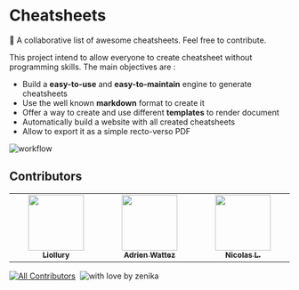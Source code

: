 

# Cheatsheets

🤩 A collaborative list of awesome cheatsheets. Feel free to contribute.

This project intend to allow everyone to create cheatsheet without programming skills.
The main objectives are :

 - Build a **easy-to-use** and **easy-to-maintain** engine to generate cheatsheets
 - Use the well known **markdown** format to create it
 - Offer a way to create and use different **templates** to render document
 - Automatically build a website with all created cheatsheets
 - Allow to export it as a simple recto-verso PDF

![workflow](https://github.com/zenika-open-source/cheatsheets/blob/main/workflow.png?raw=true)

## Contributors

<!-- ALL-CONTRIBUTORS-LIST:START - Do not remove or modify this section -->
<!-- prettier-ignore-start -->
<!-- markdownlint-disable -->
<table>
  <tbody>
    <tr>
      <td align="center" valign="top" width="14.28%"><a href="https://github.com/Liollury"><img src="https://avatars.githubusercontent.com/u/16292348?v=4" width="100px;" alt=""/><br /><sub><b>Liollury</b></sub></a></td>
      <td align="center" valign="top" width="14.28%"><a href="https://github.com/awattez"><img src="https://avatars.githubusercontent.com/u/3267806?v=4" width="100px;" alt=""/><br /><sub><b>Adrien Wattez</b></sub></a></td>
      <td align="center" valign="top" width="14.28%"><a href="http://nkcreation.com"><img src="https://avatars.githubusercontent.com/u/4450152?v=4" width="100px;" alt=""/><br /><sub><b>Nicolas L.</b></sub></a></td>
    </tr>
  </tbody>
</table>

<!-- markdownlint-restore -->
<!-- prettier-ignore-end -->

<!-- ALL-CONTRIBUTORS-LIST:END -->

[![All Contributors](https://img.shields.io/github/all-contributors/zenika-open-source/cheatsheets?color=ee8449&style=round-square)](#contributors)
&nbsp;![with love by zenika](https://img.shields.io/badge/With%20%E2%9D%A4%EF%B8%8F%20by-Zenika-b51432.svg?link=https://oss.zenika.com)
